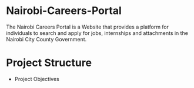 # Nairobi-Careers-Portal
The Nairobi Careers Portal is a Website that provides a platform for individuals to search and apply for jobs, internships and attachments in the Nairobi City County Government.

# Project Structure
- Project Objectives
